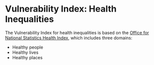 # Vulnerability Index: Health Inequalities

The Vulnerability Index for health inequalities is based on the [Office for National Statistics Health Index](https://www.ons.gov.uk/peoplepopulationandcommunity/healthandsocialcare/healthandwellbeing/articles/developingthehealthindexforengland/2015to2018), which includes three domains:

- Healthy people
- Healthy lives
- Healthy places
